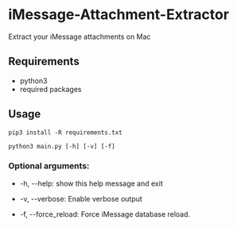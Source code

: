 # iMessage-Attachment-Extractor
Extract your iMessage attachments on Mac

## Requirements 
* python3
* required packages

## Usage

    pip3 install -R requirements.txt

    python3 main.py [-h] [-v] [-f]


### Optional arguments:

* -h, --help: show this help message and exit

* -v, --verbose: Enable verbose output

* -f, --force_reload: Force iMessage database reload.